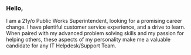 ### Hello,
 I am a 21y/o Public Works Superintendent, looking for a promising career change. I have plentiful customer service experience, and a drive to learn. When paired with my advanced problem solving skills and my passion for helping others, these aspects of my personality make me a valuable candidate for any IT Helpdesk/Support Team.

